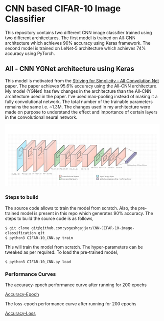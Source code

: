 <!-- # CIFAR-10-image-classification  -->

# CNN based CIFAR-10 Image Classifier 

This repository contains two different CNN image classifier trained using two different architectures. The first model is trained on All-CNN architecture which achieves 90% accuracy using Keras framework. The second model is trained on LeNet-5 architecture which achieves 74% accuracy using PyTorch.  

## All - CNN YGNet architecture using Keras 

This model is motivated from the [Striving for Simplicity - All Convolution Net](https://arxiv.org/abs/1412.6806) paper. The paper achieves 95.6% accuracy using the All-CNN architecture. My model (YGNet) has few changes in the architecture than the All-CNN architecture used in the paper. I've used max-pooling instead of making it a fully convolutional network. The total number of the trainable parameters remains the same i.e. ~1.3M. The changes used in my architecture were made on purpose to understand the effect and importance of certain layers in the convolutional neural network. 

![YGNet](mycnn_architecture.png "YGNet") 


### Steps to build 

The source code allows to train the model from scratch. Also, the pre-trained model is present in this repo which generates 90% accuracy. The steps to build the source code is as follows, 
```
$ git clone git@github.com:yogeshgajjar/CNN-CIFAR-10-image-classification.git
$ python3 CIFAR-10_CNN.py train 
``` 
This will train the model from scratch. The hyper-parameters can be tweaked as per required. 
To load the pre-trained model, 
```
$ python3 CIFAR-10_CNN.py load
```

### Performance Curves 

The accuracy-epoch performance curve after running for 200 epochs 

[Accuracy-Epoch](epoch-accuracy.png)

The loss-epoch performance curve after running for 200 epochs

[Accuracy-Loss](epoch-loss.png) 

